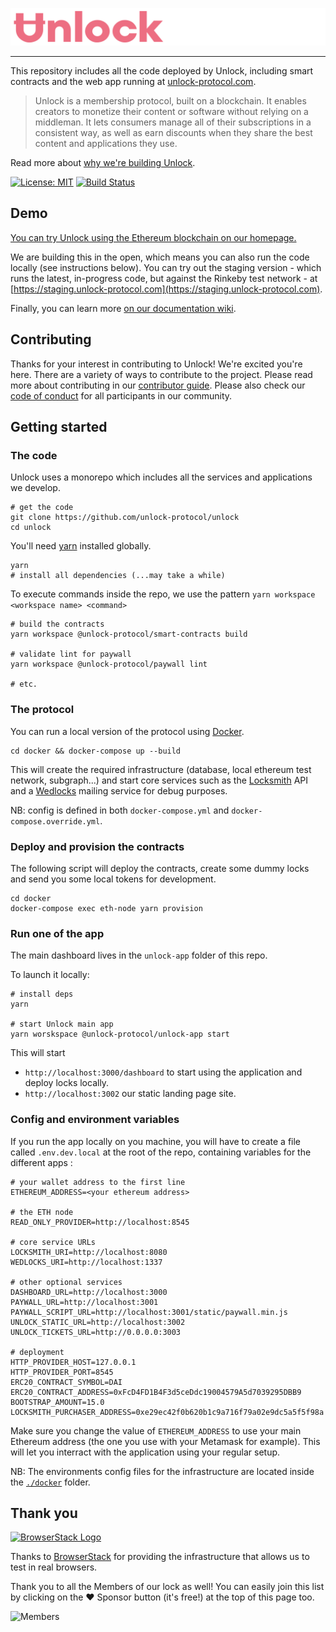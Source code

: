 ![Unlock](https://raw.githubusercontent.com/unlock-protocol/unlock/master/unlock-app/src/static/images/unlock-word-mark.png)

---

This repository includes all the code deployed by Unlock, including smart contracts and the web app running at [unlock-protocol.com](https://unlock-protocol.com).

> Unlock is a membership protocol, built on a blockchain. It enables creators to monetize their content or software without relying on a middleman. It lets consumers manage all of their subscriptions in a consistent way, as well as earn discounts when they share the best content and applications they use.

Read more about [why we're building Unlock](https://medium.com/unlock-protocol/its-time-to-unlock-the-web-b98e9b94add1).

[![License: MIT](https://img.shields.io/badge/License-MIT-yellow.svg)](https://opensource.org/licenses/MIT) [![Build Status](https://circleci.com/gh/unlock-protocol/unlock.svg?style=svg)](https://circleci.com/gh/unlock-protocol/unlock)

## Demo

[You can try Unlock using the Ethereum blockchain on our homepage.](https://unlock-protocol.com/)

We are building this in the open, which means you can also run the code locally (see instructions below).
You can try out the staging version - which runs the latest, in-progress code, but against the Rinkeby test network - at [https://staging.unlock-protocol.com](https://staging.unlock-protocol.com).

Finally, you can learn more [on our documentation wiki](https://github.com/unlock-protocol/unlock/wiki).

## Contributing

Thanks for your interest in contributing to Unlock! We're excited you're here. There are a variety of ways to contribute to the project.
Please read more about contributing in our [contributor guide](https://github.com/unlock-protocol/unlock/wiki/Getting-Started). Please also check our [code of conduct](https://github.com/unlock-protocol/unlock/blob/master/CODE_OF_CONDUCT.md) for all participants in our community.

## Getting started

### The code

Unlock uses a monorepo which includes all the services and applications we develop.

```
# get the code
git clone https://github.com/unlock-protocol/unlock
cd unlock
```

You'll need [yarn](https://yarnpkg.com) installed globally.

```
yarn
# install all dependencies (...may take a while)
```

To execute commands inside the repo, we use the pattern `yarn workspace <workspace name> <command>`

```
# build the contracts
yarn workspace @unlock-protocol/smart-contracts build

# validate lint for paywall
yarn workspace @unlock-protocol/paywall lint

# etc.
```


### The protocol

You can run a local version of the protocol using [Docker](https://docs.docker.com/install/). 

```
cd docker && docker-compose up --build 
```

This will create the required infrastructure (database, local ethereum test network, subgraph...) and start core services such as the [Locksmith](./locksmith) API and a [Wedlocks](./wedlocks) mailing service for debug purposes.

NB: config is defined in both `docker-compose.yml` and `docker-compose.override.yml`.

### Deploy and provision the contracts

The following script will deploy the contracts, create some dummy locks and send you some local tokens for development.

```
cd docker
docker-compose exec eth-node yarn provision
```

### Run one of the app

The main dashboard lives in the `unlock-app` folder of this repo. 

To launch it locally:

```
# install deps
yarn 

# start Unlock main app
yarn worskspace @unlock-protocol/unlock-app start
```

This will start 

-  `http://localhost:3000/dashboard` to start using the application and deploy locks locally. 
-  `http://localhost:3002` our static landing page site.


### Config and environment variables

If you run the app locally on you machine, you will have to create a file called `.env.dev.local` at the root of the repo, containing variables for the different apps :

```
# your wallet address to the first line
ETHEREUM_ADDRESS=<your ethereum address>

# the ETH node
READ_ONLY_PROVIDER=http://localhost:8545

# core service URLs
LOCKSMITH_URI=http://localhost:8080
WEDLOCKS_URI=http://localhost:1337

# other optional services
DASHBOARD_URL=http://localhost:3000
PAYWALL_URL=http://localhost:3001
PAYWALL_SCRIPT_URL=http://localhost:3001/static/paywall.min.js
UNLOCK_STATIC_URL=http://localhost:3002
UNLOCK_TICKETS_URL=http://0.0.0.0:3003

# deployment
HTTP_PROVIDER_HOST=127.0.0.1
HTTP_PROVIDER_PORT=8545
ERC20_CONTRACT_SYMBOL=DAI
ERC20_CONTRACT_ADDRESS=0xFcD4FD1B4F3d5ceDdc19004579A5d7039295DBB9
BOOTSTRAP_AMOUNT=15.0
LOCKSMITH_PURCHASER_ADDRESS=0xe29ec42f0b620b1c9a716f79a02e9dc5a5f5f98a
```

Make sure you change the value of `ETHEREUM_ADDRESS` to use your main Ethereum address (the one you use with your Metamask for example). This will let you interract with the application using your regular setup.

NB: The environments config files for the infrastructure are located inside the [`./docker`](./docker) folder. 

## Thank you

[<img src="https://user-images.githubusercontent.com/624104/52508260-d0daa180-2ba8-11e9-970c-3ef9596f6b4e.png" alt="BrowserStack Logo" width="120">](https://www.browserstack.com/)

Thanks to [BrowserStack](https://www.browserstack.com/) for providing the infrastructure that allows us to test in real browsers.

Thank you to all the Members of our lock as well!
You can easily join this list by clicking on the ❤️ Sponsor button (it's free!) at the top of this page too.

![Members](https://member-wall.julien51.now.sh/api/members?locks=0xB0114bbDCe17e0AF91b2Be32916a1e236cf6034F&maxWidth=1000)
